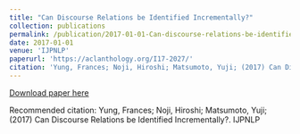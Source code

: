 ```yaml
---
title: "Can Discourse Relations be Identified Incrementally?"
collection: publications
permalink: /publication/2017-01-01-Can-discourse-relations-be-identified-incrementally
date: 2017-01-01
venue: 'IJPNLP'
paperurl: 'https://aclanthology.org/I17-2027/'
citation: 'Yung, Frances; Noji, Hiroshi; Matsumoto, Yuji; (2017) Can Discourse Relations be Identified Incrementally?. IJPNLP'
---
```


<a href='https://aclanthology.org/I17-2027/'>Download paper here</a>

Recommended citation: Yung, Frances; Noji, Hiroshi; Matsumoto, Yuji; (2017) Can Discourse Relations be Identified Incrementally?. IJPNLP